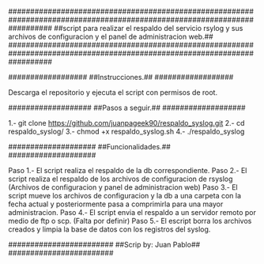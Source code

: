 ##########################################################################################################################
##script para realizar el respaldo del servicio rsylog y sus archivos de configuracion y el panel de administracion web.##
##########################################################################################################################

##################
##Instrucciones.##
##################

Descarga el repositorio y ejecuta el script con permisos de root.

###################
##Pasos a seguir.##
###################

1.- git clone https://github.com/juanpageek90/respaldo_syslog.git
2.- cd respaldo_syslog/
3.- chmod +x respaldo_syslog.sh
4.- ./respaldo_syslog

####################
##Funcionalidades.##
####################

Paso 1.- El script realiza el respaldo de la db correspondiente.
Paso 2.- El script realiza el respaldo de los archivos de configuracion de rsyslog (Archivos de configuracion y panel de administracion web)
Paso 3.- El script mueve los archivos de configuracion y la db a una carpeta con la fecha actual y posteriormente pasa a comprimirla para una mayor administracion. 
Paso 4.- El script envia el respaldo a un servidor remoto por medio de ftp o scp. (Falta por definir)
Paso 5.- El escript borra los archivos creados y limpia la base de datos con los registros del syslog.

########################
##Scrip by: Juan Pablo##
########################